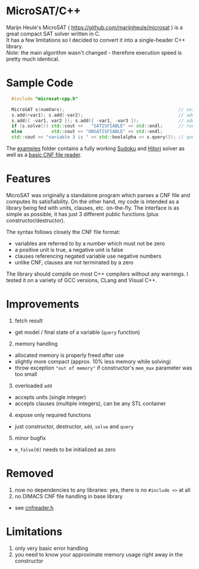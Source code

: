 # MicroSAT/C++
Marijn Heule's MicroSAT ( https://github.com/marijnheule/microsat ) is a great compact SAT solver written in C.\
It has a few limitations so I decided to convert it into a single-header C++ library.\
*Note*: the main algorithm wasn't changed - therefore execution speed is pretty much identical.

# Sample Code
```cpp
  #include "microsat-cpp.h"

  MicroSAT s(numVars);                                           // set number of variables
  s.add(+var1); s.add(-var2);                                    // add units
  s.add({ -var1, var2 }); s.add({ -var1, -var3 });               // add clauses
  if (s.solve()) std::cout <<   "SATISFIABLE" << std::endl;      // run solver
  else           std::cout << "UNSATISFIABLE" << std::endl;
  std::cout << "variable 3 is " << std::boolalpha << s.query(3); // query variable (true or false)
```
The [examples](examples) folder contains a fully working [Sudoku](examples/microdoku.cpp) and [Hitori](examples/microhitori.cpp) solver
as well as a [basic CNF file reader](examples/cnfreader.cpp).

# Features
MicroSAT was originally a standalone program which parses a CNF file and computes its satisfiability.
On the other hand, my code is intended as a library being fed with units, clauses, etc. on-the-fly.
The interface is as simple as possible, it has just 3 different public functions (plus constructor/destructor).

The syntax follows closely the CNF file format:
- variables are referred to by a number which must not be zero
- a positive unit is true, a negative unit is false
- clauses referencing negated variable use negative numbers
- unlike CNF, clauses are not terminated by a zero

The library should compile on most C++ compilers without any warnings.
I tested it on a variety of GCC versions, CLang and Visual C++.

# Improvements
1. fetch result
- get model / final state of a variable (`query` function)
2. memory handling
- allocated memory is properly freed after use
- slightly more compact (approx. 10% less memory while solving)
- throw exception `"out of memory"` if constructor's `mem_max` parameter was too small
3. overloaded `add`
- accepts units (single integer)
- accepts clauses (multiple integers), can be any STL container
4. expose only required functions
- just constructor, destructor, `add`, `solve` and `query`
5. minor bugfix
- `m_false[0]` needs to be initialized as zero

# Removed
1. now no dependencies to any libraries: yes, there is no `#include <>` at all
2. no DIMACS CNF file handling in base library
- see [cnfreader.h](cnfreader.h)

# Limitations
1. only very basic error handling
2. you need to know your approximate memory usage right away in the constructor
